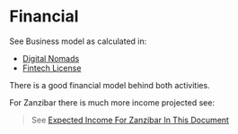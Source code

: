 # Financial

See Business model as calculated in:

- [Digital Nomads](../company/bizmodel/bizmodel_corporate.md) 
- [Fintech License](../company/bizmodel/bizmodel_fintech.md) 

There is a good financial model behind both activities.

For Zanzibar there is much more income projected see:

> See [Expected Income For Zanzibar In This Document](../company/ppp/income_zanzibar.md)

